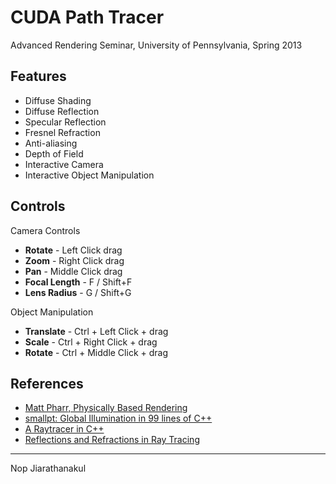 CUDA Path Tracer
======

Advanced Rendering Seminar, University of Pennsylvania, Spring 2013

## Features

* Diffuse Shading
* Diffuse Reflection
* Specular Reflection
* Fresnel Refraction
* Anti-aliasing
* Depth of Field
* Interactive Camera
* Interactive Object Manipulation

## Controls

Camera Controls

* **Rotate** - Left Click drag
* **Zoom** - Right Click drag
* **Pan** - Middle Click drag
* **Focal Length** - F / Shift+F
* **Lens Radius** - G / Shift+G

Object Manipulation

* **Translate** - Ctrl + Left Click +  drag
* **Scale** - Ctrl + Right Click +  drag
* **Rotate** - Ctrl + Middle Click +  drag

## References

* [Matt Pharr, Physically Based Rendering](http://www.pbrt.org/)
* [smallpt: Global Illumination in 99 lines of C++](http://www.kevinbeason.com/smallpt/)
* [A Raytracer in C++](http://www.codermind.com/articles/Raytracer-in-C++-Introduction-What-is-ray-tracing.html)
* [Reflections and Refractions in Ray Tracing](http://graphics.stanford.edu/courses/cs148-10-summer/docs/2006--degreve--reflection_refraction.pdf)

---
Nop Jiarathanakul